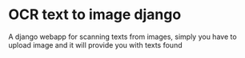 # OCR text to image django
 A django webapp for scanning texts from images, simply you have to upload image and it will provide you with texts found
